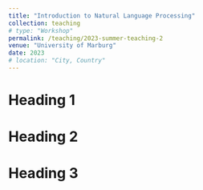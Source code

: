 ```yaml
---
title: "Introduction to Natural Language Processing"
collection: teaching
# type: "Workshop"
permalink: /teaching/2023-summer-teaching-2
venue: "University of Marburg"
date: 2023
# location: "City, Country"
---
```


<!-- This is a description of a teaching experience. You can use markdown like any other post. -->

Heading 1
======

Heading 2
======

Heading 3
======
